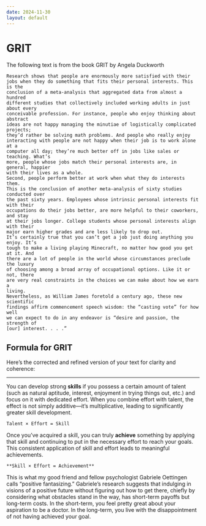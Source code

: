 ```yaml
---
date: 2024-11-30
layout: default
---
```


# GRIT

The following text is from the book GRIT by Angela Duckworth

```quote
Research shows that people are enormously more satisfied with their
jobs when they do something that fits their personal interests. This is the
conclusion of a meta-analysis that aggregated data from almost a hundred
different studies that collectively included working adults in just about every
conceivable profession. For instance, people who enjoy thinking about abstract
ideas are not happy managing the minutiae of logistically complicated projects;
they’d rather be solving math problems. And people who really enjoy
interacting with people are not happy when their job is to work alone at a
computer all day; they’re much better off in jobs like sales or teaching. What’s
more, people whose jobs match their personal interests are, in general, happier
with their lives as a whole.
Second, people perform better at work when what they do interests them.
This is the conclusion of another meta-analysis of sixty studies conducted over
the past sixty years. Employees whose intrinsic personal interests fit with their
occupations do their jobs better, are more helpful to their coworkers, and stay
at their jobs longer. College students whose personal interests align with their
major earn higher grades and are less likely to drop out.
It’s certainly true that you can’t get a job just doing anything you enjoy. It’s
tough to make a living playing Minecraft, no matter how good you get at it. And
there are a lot of people in the world whose circumstances preclude the luxury
of choosing among a broad array of occupational options. Like it or not, there
are very real constraints in the choices we can make about how we earn a
living.
Nevertheless, as William James foretold a century ago, these new scientific
findings affirm commencement speech wisdom: the “casting vote” for how well
we can expect to do in any endeavor is “desire and passion, the strength of
[our] interest. . . .”
``` 
## Formula for GRIT

Here’s the corrected and refined version of your text for clarity and coherence:

---

You can develop strong **skills** if you possess a certain amount of talent (such as natural aptitude, interest, enjoyment in trying things out, etc.) and focus on it with dedicated effort. When you combine effort with talent, the effect is not simply additive—it’s multiplicative, leading to significantly greater skill development.

`
Talent × Effort = Skill
`


Once you’ve acquired a skill, you can truly **achieve** something by applying that skill and continuing to put in the necessary effort to reach your goals. This consistent application of skill and effort leads to meaningful achievements.

`
**Skill × Effort = Achievement**
`

This is what my good friend and fellow psychologist Gabriele Oettingen calls
“positive fantasizing.” Gabriele’s research suggests that indulging in visions of a
positive future without figuring out how to get there, chiefly by considering
what obstacles stand in the way, has short-term payoffs but long-term costs. In
the short-term, you feel pretty great about your aspiration to be a doctor. In the
long-term, you live with the disappointment of not having achieved your goal.